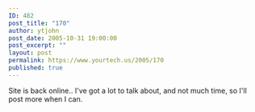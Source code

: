 ```yaml
---
ID: 482
post_title: "170"
author: ytjohn
post_date: 2005-10-31 19:00:00
post_excerpt: ""
layout: post
permalink: https://www.yourtech.us/2005/170
published: true
---
```

Site is back online.. I've got a lot to talk about, and not much time, so I'll post more when I can.